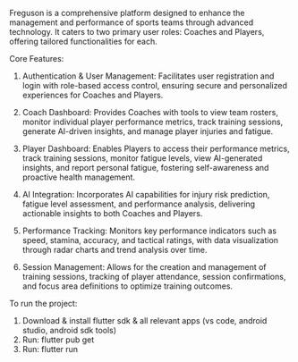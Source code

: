 Freguson is a comprehensive platform designed to enhance the management and performance of sports teams through advanced technology. It caters to two primary user roles: Coaches and Players, offering tailored functionalities for each.​

Core Features:

1. Authentication & User Management: Facilitates user registration and login with role-based access control, ensuring secure and personalized experiences for Coaches and Players.​

2. Coach Dashboard: Provides Coaches with tools to view team rosters, monitor individual player performance metrics, track training sessions, generate AI-driven insights, and manage player injuries and fatigue.​

3. Player Dashboard: Enables Players to access their performance metrics, track training sessions, monitor fatigue levels, view AI-generated insights, and report personal fatigue, fostering self-awareness and proactive health management.​

4. AI Integration: Incorporates AI capabilities for injury risk prediction, fatigue level assessment, and performance analysis, delivering actionable insights to both Coaches and Players.​

5. Performance Tracking: Monitors key performance indicators such as speed, stamina, accuracy, and tactical ratings, with data visualization through radar charts and trend analysis over time.​

6. Session Management: Allows for the creation and management of training sessions, tracking of player attendance, session confirmations, and focus area definitions to optimize training outcomes.


To run the project:
1. Download & install flutter sdk & all relevant apps (vs code, android studio, android sdk tools)
2. Run: flutter pub get
3. Run: flutter run
